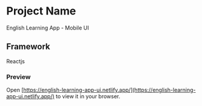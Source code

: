 # Project Name

English Learning App - Mobile UI

## Framework

Reactjs

### Preview

Open [https://english-learning-app-ui.netlify.app/](https://english-learning-app-ui.netlify.app/) to view it in your browser.
